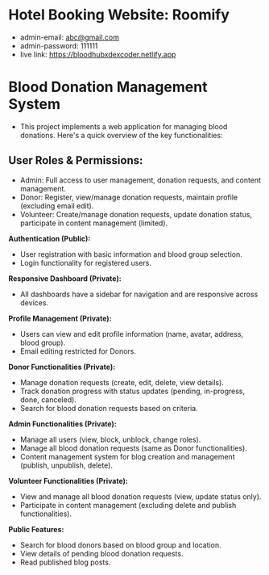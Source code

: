 # Hotel Booking Website: Roomify
- admin-email: abc@gmail.com
- admin-password: 111111
- live link: https://bloodhubxdexcoder.netlify.app




# Blood Donation Management System
- This project implements a web application for managing blood donations. Here's a quick overview of the key functionalities:

## User Roles & Permissions:

- Admin: Full access to user management, donation requests, and content management.
- Donor: Register, view/manage donation requests, maintain profile (excluding email edit).
- Volunteer: Create/manage donation requests, update donation status, participate in content management (limited).


 **Authentication (Public):**
- User registration with basic information and blood group selection.
- Login functionality for registered users.


**Responsive Dashboard (Private):**
- All dashboards have a sidebar for navigation and are responsive across devices.


**Profile Management (Private):**
- Users can view and edit profile information (name, avatar, address, blood group).
- Email editing restricted for Donors.


**Donor Functionalities (Private):**
- Manage donation requests (create, edit, delete, view details).
- Track donation progress with status updates (pending, in-progress, done, canceled).
- Search for blood donation requests based on criteria.


**Admin Functionalities (Private):**
- Manage all users (view, block, unblock, change roles).
- Manage all blood donation requests (same as Donor functionalities).
- Content management system for blog creation and management (publish, unpublish, delete).


**Volunteer Functionalities (Private):**
- View and manage all blood donation requests (view, update status only).
- Participate in content management (excluding delete and publish functionalities).


**Public Features:**
- Search for blood donors based on blood group and location.
- View details of pending blood donation requests.
- Read published blog posts.
